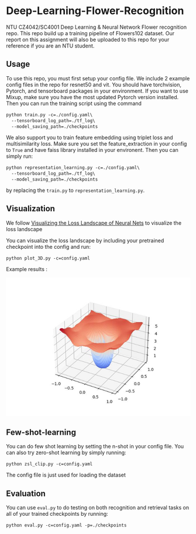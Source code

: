 # Deep-Learning-Flower-Recognition
NTU CZ4042/SC4001 Deep Learning &amp; Neural Network Flower recognition repo. This repo build up a training pipeline of Flowers102 dataset. Our report on this assignment will also be uploaded to this repo for your reference if you are an NTU student.

## Usage
To use this repo, you must first setup your config file. We include 2 example config files in the repo for resnet50 and vit. You should have torchvision, Pytorch, and tensorboard packages in your environment. If you want to use Mixup, make sure you have the most updated Pytorch version installed. Then you can run the training script using the command

```
python train.py -c=./config.yaml\
  --tensorboard_log_path=./tf_log\
  --model_saving_path=./checkpoints
```

We also support you to train feature embedding using triplet loss and multisimilarity loss. Make sure you set the feature_extraction in your config to `True` and have faiss library installed in your environent. Then you can simply run:
```
python representation_learning.py -c=./config.yaml\
  --tensorboard_log_path=./tf_log\
  --model_saving_path=./checkpoints
```

by replacing the `train.py` to `representation_learning.py`.

## Visualization
We follow [Visualizing the Loss Landscape of Neural Nets](https://arxiv.org/abs/1712.09913) to visualize the loss landscape

You can visualize the loss landscape by including your pretrained checkpoint into the config and run:
```
python plot_3D.py -c=config.yaml
```

Example results :

![alt text](./visualization_plot/loss_cur_vit.jpg)


## Few-shot-learning
You can do few shot learning by setting the n-shot in your config file. You can also try zero-shot learning by simply running:
```
python zsl_clip.py -c=config.yaml
```
The config file is just used for loading the dataset


## Evaluation
You can use `eval.py` to do testing on both recognition and retrieval tasks on all of your trained checkpoints by running:
```
python eval.py -c=config.yaml -p=./checkpoints
```

